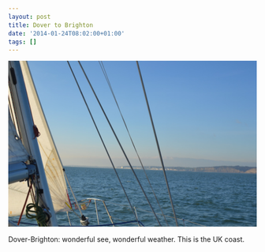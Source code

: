 ```yaml
---
layout: post
title: Dover to Brighton
date: '2014-01-24T08:02:00+01:00'
tags: []
---
```

![Dover to Brighton](/files/tumblr_mzwjgk91Qr1tq106bo1_1280.jpg)

Dover-Brighton: wonderful see, wonderful weather. This is the UK coast.
